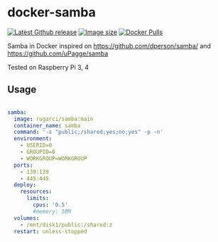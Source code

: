 # docker-samba

[![Latest Github release](https://img.shields.io/github/release/rugarci/docker-samba.svg)](https://github.com/rugarci/docker-samba/releases/latest)
[![Image size](https://img.shields.io/docker/image-size/rugarci/samba)](https://hub.docker.com/r/rugarci/samba)
[![Docker Pulls](https://img.shields.io/docker/pulls/rugarci/samba.svg)](https://hub.docker.com/r/rugarci/samba)

Samba in Docker inspired on https://github.com/dperson/samba/ and https://github.com/uPagge/samba

Tested on Raspberry Pi 3, 4

## Usage

```yaml

samba:
  image: rugarci/samba:main
  container_name: samba
  command: '-s "public;/shared;yes;no;yes" -p -n'
  environment:
    - USERID=0
    - GROUPID=0
    - WORKGROUP=WORKGROUP
  ports:
    - 139:139
    - 445:445
  deploy:
    resources:
      limits:
        cpus: '0.5'
        #memory: 50M
  volumes:
    - /mnt/disk1/public:/shared:z
  restart: unless-stopped
```

